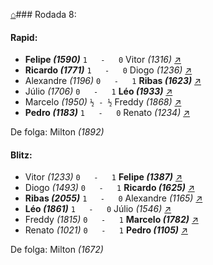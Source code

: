 [⌂](https://grupo-de-xadrez.github.io/)### Rodada 8:

#### Rapid:

* **Felipe *(1590)*** `1   -   0` Vitor *(1316)* [↗](https://www.lichess.org/il8Y1UYr) 
* **Ricardo *(1771)*** `1   -   0` Diogo *(1236)* [↗](https://www.lichess.org/676T5NmF) 
* Alexandre *(1196)* `0   -   1` **Ribas *(1623)*** [↗](https://www.lichess.org/v82wftGd) 
* Júlio *(1706)* `0   -   1` **Léo *(1933)*** [↗](https://www.lichess.org/Y3GmBysX) 
* Marcelo *(1950)* `½ - ½` Freddy *(1868)* [↗](https://www.lichess.org/ULDJhyiK) 
* **Pedro *(1183)*** `1   -   0` Renato *(1234)* [↗](https://www.lichess.org/eHkRZq9s) 

De folga: Milton *(1892)*

#### Blitz:

* Vitor *(1233)* `0   -   1` **Felipe *(1387)*** [↗](https://www.lichess.org/PoxhQGHP) 
* Diogo *(1493)* `0   -   1` **Ricardo *(1625)*** [↗](https://www.lichess.org/tOKohgQf) 
* **Ribas *(2055)*** `1   -   0` Alexandre *(1165)* [↗](https://www.lichess.org/1QNCTqCm) 
* **Léo *(1861)*** `1   -   0` Júlio *(1546)* [↗](https://www.lichess.org/vhpeAYWf) 
* Freddy *(1815)* `0   -   1` **Marcelo *(1782)*** [↗](https://www.lichess.org/aQvQgFvB) 
* Renato *(1021)* `0   -   1` **Pedro *(1105)*** [↗](https://www.lichess.org/xt6SEfF6) 

De folga: Milton *(1672)*

